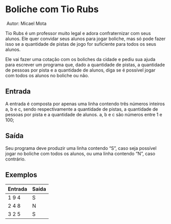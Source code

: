 # 								Boliche com Tio Rubs 

​																			Autor: Micael Mota 

Tio Rubs é um professor muito legal e adora confraternizar com seus alunos. Ele quer convidar seus alunos para jogar boliche, mas só pode fazer isso se a quantidade de pistas de jogo for suficiente para todos os seus alunos. 

Ele vai fazer uma cotação com os boliches da cidade e pediu sua ajuda para escrever um programa que, dado a quantidade de pistas, a quantidade de pessoas por pista e a quantidade de alunos, diga se é possível jogar com todos os alunos no boliche ou não. 

## Entrada 

A entrada é composta por apenas uma linha contendo três números inteiros a, b e c, sendo respectivamente a quantidade de pistas, a quantidade de pessoas por pista e a quantidade de alunos. a, b e c são números entre 1 e 100; 

## Saída 

Seu programa deve produzir uma linha contendo “S”, caso seja possível jogar no boliche com todos os alunos, ou uma linha contendo “N”, caso contrário. 

## Exemplos 

| Entrada | Saída |
| ------- | ----- |
| 1 9 4   | S     |
| 2 4 8   | N     |
| 3 2 5   | S     |
